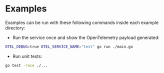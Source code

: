 # Examples

Examples can be run with these following commands inside each example directory:

- Run the service once and show the OpenTelemetry payload generated:
```bash
OTEL_DEBUG=true OTEL_SERVICE_NAME="test" go run ./main.go
```

- Run unit tests:
```bash
go test -race ./...
```
